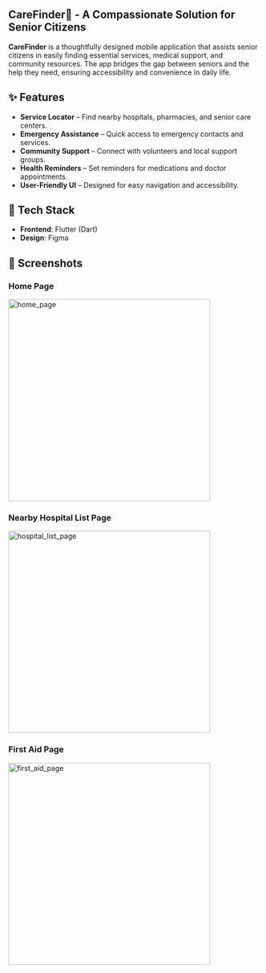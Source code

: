 ## **CareFinder**🏥  - A Compassionate Solution for Senior Citizens  

**CareFinder** is a thoughtfully designed mobile application that assists senior citizens in easily finding essential services, medical support, and community resources. The app bridges the gap between seniors and the help they need, ensuring accessibility and convenience in daily life.  

## ✨ **Features** 
- **Service Locator** – Find nearby hospitals, pharmacies, and senior care centers.  
- **Emergency Assistance** – Quick access to emergency contacts and services.  
- **Community Support** – Connect with volunteers and local support groups.  
- **Health Reminders** – Set reminders for medications and doctor appointments.  
- **User-Friendly UI** – Designed for easy navigation and accessibility.  

## 🔧 **Tech Stack** 
- **Frontend**: Flutter (Dart)  
- **Design**: Figma
    
## 📸 **Screenshots**  

### **Home Page**  
<img width="403" alt="home_page" src="https://github.com/user-attachments/assets/1abc9433-8312-426f-af61-7651b1faa536" />

### **Nearby Hospital List Page**  
<img width="403" alt="hospital_list_page" src="https://github.com/user-attachments/assets/3f2753dc-cd38-4e40-b8ab-d19b1dadd77e" />


### **First Aid Page**  
<img width="403" alt="first_aid_page" src="https://github.com/user-attachments/assets/e10970c1-cdfc-4b4e-a4c8-e656d2594fa6" />


